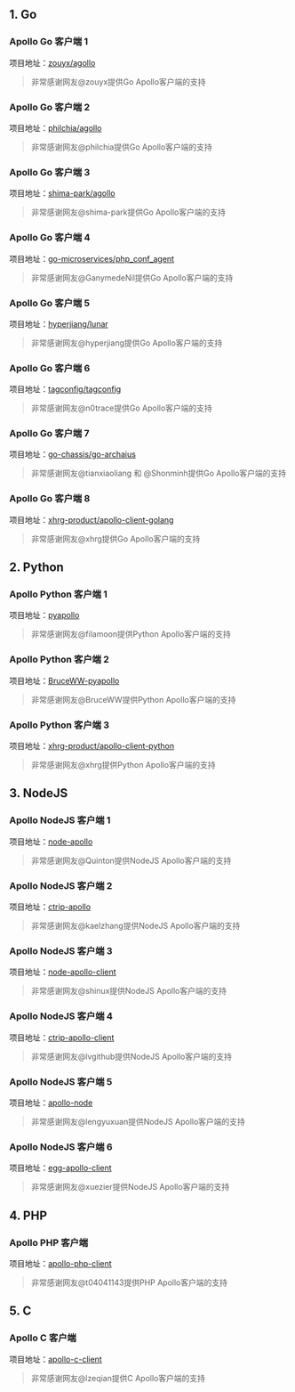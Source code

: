 ## 1. Go
### Apollo Go 客户端 1
项目地址：[zouyx/agollo](https://github.com/zouyx/agollo)

> 非常感谢网友@zouyx提供Go Apollo客户端的支持

### Apollo Go 客户端 2
项目地址：[philchia/agollo](https://github.com/philchia/agollo)

> 非常感谢网友@philchia提供Go Apollo客户端的支持

### Apollo Go 客户端 3
项目地址：[shima-park/agollo](https://github.com/shima-park/agollo)

> 非常感谢网友@shima-park提供Go Apollo客户端的支持

### Apollo Go 客户端 4
项目地址：[go-microservices/php_conf_agent](https://github.com/go-microservices/php_conf_agent)

> 非常感谢网友@GanymedeNil提供Go Apollo客户端的支持

### Apollo Go 客户端 5
项目地址：[hyperjiang/lunar](https://github.com/hyperjiang/lunar)

> 非常感谢网友@hyperjiang提供Go Apollo客户端的支持

### Apollo Go 客户端 6
项目地址：[tagconfig/tagconfig](https://github.com/tagconfig/tagconfig)

> 非常感谢网友@n0trace提供Go Apollo客户端的支持

### Apollo Go 客户端 7
项目地址：[go-chassis/go-archaius](https://github.com/go-chassis/go-archaius/tree/master/examples/apollo)

> 非常感谢网友@tianxiaoliang 和 @Shonminh提供Go Apollo客户端的支持

### Apollo Go 客户端 8
项目地址：[xhrg-product/apollo-client-golang](https://github.com/xhrg-product/apollo-client-golang)

> 非常感谢网友@xhrg提供Go Apollo客户端的支持

## 2. Python

### Apollo Python 客户端 1
项目地址：[pyapollo](https://github.com/filamoon/pyapollo)

> 非常感谢网友@filamoon提供Python Apollo客户端的支持

### Apollo Python 客户端 2
项目地址：[BruceWW-pyapollo](https://github.com/BruceWW/pyapollo)

> 非常感谢网友@BruceWW提供Python Apollo客户端的支持

### Apollo Python 客户端 3
项目地址：[xhrg-product/apollo-client-python](https://github.com/xhrg-product/apollo-client-python)

> 非常感谢网友@xhrg提供Python Apollo客户端的支持

## 3. NodeJS

### Apollo NodeJS 客户端 1
项目地址：[node-apollo](https://github.com/Quinton/node-apollo)

> 非常感谢网友@Quinton提供NodeJS Apollo客户端的支持

### Apollo NodeJS 客户端 2
项目地址：[ctrip-apollo](https://github.com/kaelzhang/ctrip-apollo)

> 非常感谢网友@kaelzhang提供NodeJS Apollo客户端的支持

### Apollo NodeJS 客户端 3
项目地址：[node-apollo-client](https://github.com/shinux/node-apollo-client)

> 非常感谢网友@shinux提供NodeJS Apollo客户端的支持

### Apollo NodeJS 客户端 4
项目地址：[ctrip-apollo-client](https://github.com/lvgithub/ctrip-apollo-client)

> 非常感谢网友@lvgithub提供NodeJS Apollo客户端的支持

### Apollo NodeJS 客户端 5
项目地址：[apollo-node](https://github.com/lengyuxuan/apollo-node)

> 非常感谢网友@lengyuxuan提供NodeJS Apollo客户端的支持

### Apollo NodeJS 客户端 6
项目地址：[egg-apollo-client](https://github.com/xuezier/egg-apollo-client)

> 非常感谢网友@xuezier提供NodeJS Apollo客户端的支持

## 4. PHP

### Apollo PHP 客户端
项目地址：[apollo-php-client](https://github.com/multilinguals/apollo-php-client)

> 非常感谢网友@t04041143提供PHP Apollo客户端的支持

## 5. C

### Apollo C 客户端
项目地址：[apollo-c-client](https://github.com/lzeqian/apollo)

> 非常感谢网友@lzeqian提供C Apollo客户端的支持